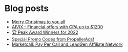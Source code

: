 # Blog posts
<!-- BLOG-POST-LIST:START -->
- [Merry Christmas to you all](https://afflift.com/f/threads/merry-christmas-to-you-all.10128/)
- [AIVIX - Financial offers with CPA up to $1200](https://afflift.com/f/threads/aivix-financial-offers-with-cpa-up-to-1200.8167/)
- [🏆 Peak Award Winners for 2022](https://afflift.com/f/threads/%F0%9F%8F%86-peak-award-winners-for-2022.10102/)
- [Special Promo Codes from PropellerAds!](https://afflift.com/f/threads/special-promo-codes-from-propellerads.10122/)
- [Marketcall: Pay Per Call and LeadGen Affiliate Network](https://afflift.com/f/threads/marketcall-pay-per-call-and-leadgen-affiliate-network.5645/)
<!-- BLOG-POST-LIST:END -->

